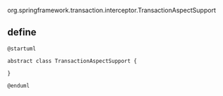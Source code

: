 org.springframework.transaction.interceptor.TransactionAspectSupport

## define
```plantuml
@startuml

abstract class TransactionAspectSupport {

}

@enduml
```